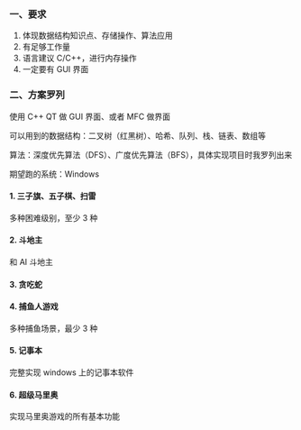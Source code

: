 ### 一、要求

1. 体现数据结构知识点、存储操作、算法应用
2. 有足够工作量
3. 语言建议 C/C++，进行内存操作
4. 一定要有 GUI 界面

### 二、方案罗列

使用 C++ QT 做 GUI 界面、或者 MFC 做界面

可以用到的数据结构：二叉树（红黑树）、哈希、队列、栈、链表、数组等

算法：深度优先算法（DFS）、广度优先算法（BFS），具体实现项目时我罗列出来

期望跑的系统：Windows

#### 1. 三子旗、五子棋、扫雷

多种困难级别，至少 3 种

#### 2. 斗地主

和 AI 斗地主

#### 3. 贪吃蛇

#### 4. 捕鱼人游戏

多种捕鱼场景，最少 3 种

#### 5. 记事本

完整实现 windows 上的记事本软件

#### 6. 超级马里奥

实现马里奥游戏的所有基本功能